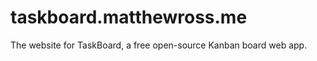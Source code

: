 taskboard.matthewross.me
========================

The website for TaskBoard, a free open-source Kanban board web app.
